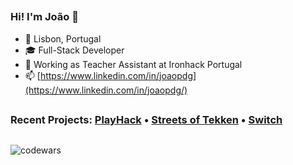 ##
### Hi! I'm João 👋
-  📍 Lisbon, Portugal
- 🎓 Full-Stack Developer 
- 💼 Working as Teacher Assistant at Ironhack Portugal
- 📫 [https://www.linkedin.com/in/joaopdg](https://www.linkedin.com/in/joaopdg/)
##
### Recent Projects: [PlayHack](https://playhack.netlify.app/) • [Streets of Tekken](https://joaopdg.github.io/project_1_game/) • [Switch](https://switch.cyclic.app/)
##
![codewars](https://www.codewars.com/users/JPDG96/badges/small)
##
<!--
- 🔭 I’m currently working on ...
- 🌱 I’m currently learning ...
- 👯 I’m looking to collaborate on ...
- 🤔 I’m looking for help with ...
- 💬 Ask me about ...
- 📫 How to reach me: ...
- 😄 Pronouns: ...
- ⚡ Fun fact: ...
-->
